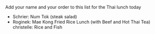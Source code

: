 Add your name and your order to this list for the Thai lunch today

* Schrier: Num Tok (steak salad)
* Roginek: Mae Kong Fried Rice Lunch (with Beef and Hot Thai Tea)
christelle: Rice and Fish
